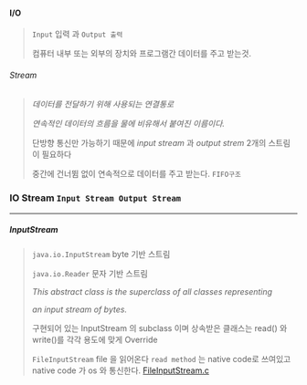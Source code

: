 #### I/O

> `Input` 입력 과 `Output 출력` 
>
> 컴퓨터 내부 또는 외부의 장치와 프로그램간 데이터를 주고 받는것.

###### Stream

> *데이터를 전달하기 위해 사용되는 연결통로*
>
> *연속적인 데이터의 흐름을 물에 비유해서 붙여진 이름이다.*
>
> 단방향 통신만 가능하기 때문에 *input stream* 과 *output strem* 2개의 스트림이 필요하다
>
> 중간에 건너뜀 없이 연속적으로 데이터를 주고 받는다. `FIFO구조`



### IO Stream `Input Stream Output Stream`

---



##### InputStream

> `java.io.InputStream`  byte 기반 스트림
>
> `java.io.Reader` 문자 기반 스트림
>
> *This abstract class is the superclass of all classes representing*
>
> _an input stream of bytes._
>
> 구현되어 있는 InputStream 의 subclass 이며 상속받은 클래스는 read() 와 write()를 각각 용도에 맞게 Override
>
> 
>
> 
>
> `FileInputStream` file 을 읽어온다
> `read method` 는 native code로 쓰여있고 native code 가 os 와 통신한다.  [FileInputStream.c](http://hg.openjdk.java.net/jdk8/jdk8/jdk/file/0a5b87833562/src/share/native/java/io/FileInputStream.c)
>
> 
>
> 





